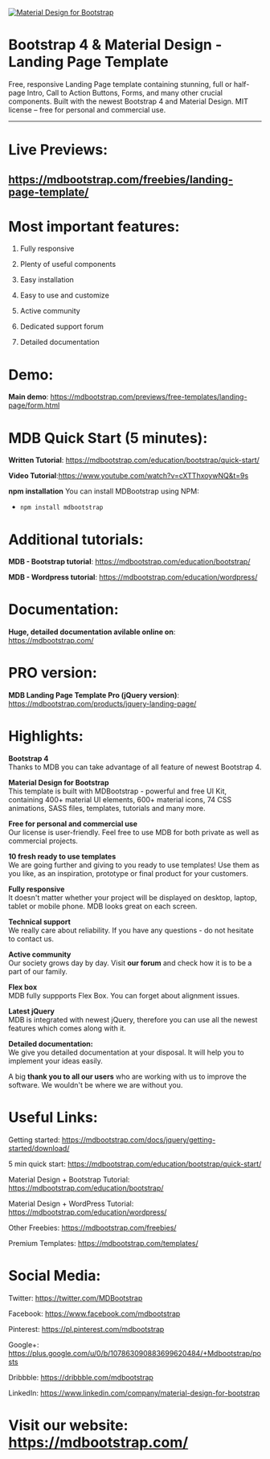 [![Material Design for Bootstrap](https://mdbootstrap.com/wp-content/uploads/2018/03/landing-page.jpg)](https://mdbootstrap.com/freebies/landing-page-template/)

# Bootstrap 4 & Material Design - Landing Page Template 

Free, responsive Landing Page template containing stunning, full or half-page Intro, Call to Action Buttons, Forms, and many other crucial components. Built with the newest Bootstrap 4 and Material Design. MIT license – free for personal and commercial use.

________

# Live Previews: 
## https://mdbootstrap.com/freebies/landing-page-template/

# Most important features:

1. Fully responsive

2. Plenty of useful components

3. Easy installation

4. Easy to use and customize

5. Active community

6. Dedicated support forum

7. Detailed documentation

# Demo:  
**Main demo**: https://mdbootstrap.com/previews/free-templates/landing-page/form.html

# MDB Quick Start (5 minutes):
**Written Tutorial**: https://mdbootstrap.com/education/bootstrap/quick-start/

**Video Tutorial**:https://www.youtube.com/watch?v=cXTThxoywNQ&t=9s

**npm installation**
You can install MDBootstrap using NPM:
- `npm install mdbootstrap`

# Additional tutorials:

**MDB - Bootstrap tutorial**: https://mdbootstrap.com/education/bootstrap/

**MDB - Wordpress tutorial**: https://mdbootstrap.com/education/wordpress/

# Documentation:

**Huge, detailed documentation avilable online on**: https://mdbootstrap.com/

# PRO version:

**MDB Landing Page Template Pro (jQuery version)**: https://mdbootstrap.com/products/jquery-landing-page/

# Highlights:  
**Bootstrap 4**  
Thanks to MDB you can take advantage of all feature of newest Bootstrap 4.

**Material Design for Bootstrap**  
This template is built with MDBootstrap - powerful and free UI Kit, containing 400+ material UI elements, 600+ material icons, 74 CSS animations, SASS files, templates, tutorials and many more.  

**Free for personal and commercial use**  
Our license is user-friendly. Feel free to use MDB for both private as well as commercial projects.   

**10 fresh ready to use templates**  
We are going further and giving to you ready to use templates! Use them as you like, as an inspiration, prototype or final product for your customers.  

**Fully responsive**  
It doesn't matter whether your project will be displayed on desktop, laptop, tablet or mobile phone. MDB looks great on each screen.

**Technical support**  
We really care about reliability. If you have any questions - do not hesitate to contact us.  

**Active community**  
Our society grows day by day. Visit **our forum** and check how it is to be a part of our family.  

**Flex box**  
MDB fully suppports Flex Box. You can forget about alignment issues.  

**Latest jQuery**  
MDB is integrated with newest jQuery, therefore you can use all the newest features which comes along with it.  

**Detailed documentation:**  
We give you detailed documentation at your disposal. It will help you to implement your ideas easily.  

A big **thank you to all our users** who are working with us to improve the software. We wouldn't be where we are without you.  

# Useful Links:  

Getting started: https://mdbootstrap.com/docs/jquery/getting-started/download/  

5 min quick start: https://mdbootstrap.com/education/bootstrap/quick-start/  

Material Design + Bootstrap Tutorial: https://mdbootstrap.com/education/bootstrap/  

Material Design + WordPress Tutorial: https://mdbootstrap.com/education/wordpress/  

Other Freebies: https://mdbootstrap.com/freebies/  

Premium Templates: https://mdbootstrap.com/templates/  


# Social Media:  

Twitter: https://twitter.com/MDBootstrap  

Facebook: https://www.facebook.com/mdbootstrap  

Pinterest: https://pl.pinterest.com/mdbootstrap 

Google+: https://plus.google.com/u/0/b/107863090883699620484/+Mdbootstrap/posts  

Dribbble: https://dribbble.com/mdbootstrap

LinkedIn: https://www.linkedin.com/company/material-design-for-bootstrap

# Visit our website: https://mdbootstrap.com/
